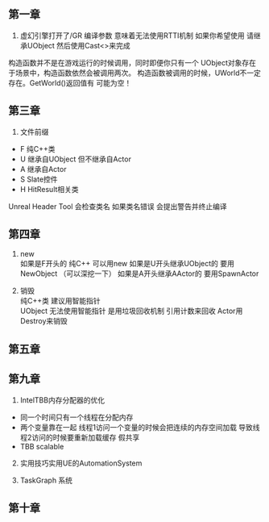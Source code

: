 ## 第一章
1. 虚幻引擎打开了/GR 编译参数 意味着无法使用RTTI机制 如果你希望使用 请继承UObject 然后使用Cast<>来完成



构造函数并不是在游戏运行的时候调用，同时即便你只有一个
UObject对象存在于场景中，构造函数依然会被调用两次。
构造函数被调用的时候，UWorld不一定存在。GetWorld()返回值有
可能为空！


## 第三章
1. 文件前缀
- F 纯C++类  
- U 继承自UObject 但不继承自Actor  
- A 继承自Actor
- S Slate控件
- H HitResult相关类

Unreal Header Tool 会检查类名 如果类名错误 会提出警告并终止编译

## 第四章
1. new  
如果是F开头的 纯C++ 可以用new
如果是U开头继承UObject的 要用NewObject （可以深挖一下）
如果是A开头继承AActor的 要用SpawnActor

2. 销毁  
纯C++类 建议用智能指针  
UObject 无法使用智能指针 是用垃圾回收机制 引用计数来回收
Actor用Destroy来销毁



## 第五章

## 第九章
1. IntelTBB内存分配器的优化  
- 同一个时间只有一个线程在分配内存
- 两个变量靠在一起 线程1访问一个变量的时候会把连续的内存空间加载 导致线程2访问的时候要重新加载缓存 假共享
- TBB scalable 

2. 实用技巧实用UE的AutomationSystem

3. TaskGraph 系统


## 第十章

